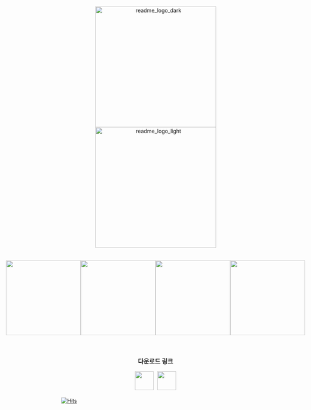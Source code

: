<div align="center" style="margin-top: 20px">
<img width="323" alt="readme_logo_dark" src="https://user-images.githubusercontent.com/75591730/224564108-f7ee0620-d4ad-4dca-98c1-739f8a019dd6.png#gh-dark-mode-only">
<img width="323" alt="readme_logo_light" src="https://user-images.githubusercontent.com/75591730/224564109-6e6cf46a-92b4-4877-8635-f356af749290.png#gh-light-mode-only">
</div>



<br/>
<br/>

<div style="display: flex; justify-content: center">
    <img style="width: 200px" src="https://user-images.githubusercontent.com/75591730/224562862-367bf6aa-15ef-4282-94b6-6b4eb029fa9b.png"/>
    <img style="width: 200px" src="https://user-images.githubusercontent.com/75591730/224562868-86dea025-e6e2-4da4-80ba-c9aad19f62a7.png"/>
    <img style="width: 200px" src="https://user-images.githubusercontent.com/75591730/224562871-de0d4699-d2f5-44c3-ae08-d85fd3695289.png"/>
    <img style="width: 200px" src="https://user-images.githubusercontent.com/75591730/224562873-2495f5e2-a4e0-456a-9548-4667dfc11d01.png"/>
</div>


<br/>
<br/>

<div style="justify-content: space-around"></div>
<div align="center">
<h3>다운로드 링크</h3>
<div style="display: flex; justify-content: space-around; flex-direction: row; width:120px; height: 50px;">
  <a href="https://apps.apple.com/kr/app/%EC%88%9C%EC%82%AD/id1671820197">
    <img src="https://user-images.githubusercontent.com/75591730/224565151-1d936ca8-e75c-4f11-916f-b1ff002dc105.png" style="width: 50px; height: 50px"/>
  </a>
  <a href="https://play.google.com/store/apps/details?id=com.soon_sak">
    <img src="https://user-images.githubusercontent.com/75591730/224565154-7ed1a888-231b-4dd9-be21-7793db77a7b2.png" style="width: 50px; height: 50px"/>
  </a>
</div>
<div style="height: 6px"></div>
</div>


[![Hits](https://hits.seeyoufarm.com/api/count/incr/badge.svg?url=https%3A%2F%2Fgithub.com%2FXim-ya%2FSoonSack%2Fhit-counter&count_bg=%23E30914&title_bg=%23101010&icon=&icon_color=%23E7E7E7&title=hits&edge_flat=false)](https://hits.seeyoufarm.com)


